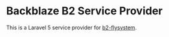 # Backblaze B2 Service Provider
This is a Laravel 5 service provider for [b2-flysystem](https://github.com/alihamze/BackblazeB2Flysystem).
